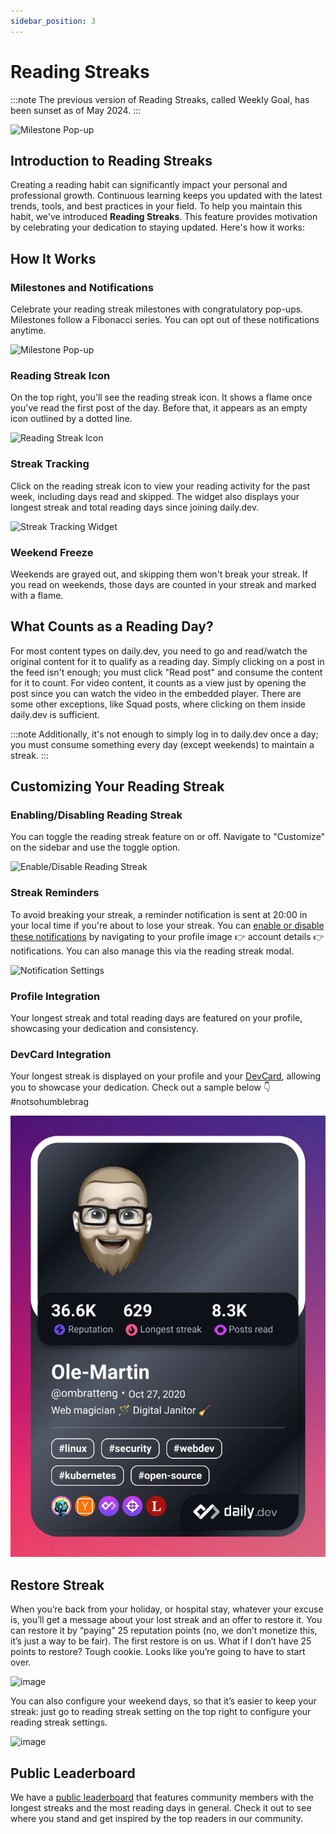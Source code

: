 ```yaml
---
sidebar_position: 3
---
```


# Reading Streaks

:::note
The previous version of Reading Streaks, called Weekly Goal, has been sunset as of May 2024.
:::

![Milestone Pop-up](https://daily-now-res.cloudinary.com/image/upload/v1719905254/docs/mTR8YyOxU_1.webp)

## Introduction to Reading Streaks

Creating a reading habit can significantly impact your personal and professional growth. Continuous learning keeps you updated with the latest trends, tools, and best practices in your field. To help you maintain this habit, we've introduced **Reading Streaks**. This feature provides motivation by celebrating your dedication to staying updated. Here's how it works:

## How It Works

### Milestones and Notifications

Celebrate your reading streak milestones with congratulatory pop-ups. Milestones follow a Fibonacci series. You can opt out of these notifications anytime.

![Milestone Pop-up](https://daily-now-res.cloudinary.com/image/upload/v1719905253/docs/content_376c6ea1-ab0b-4402-bddb-d4ac5c28d237.webp)

### Reading Streak Icon

On the top right, you'll see the reading streak icon. It shows a flame once you've read the first post of the day. Before that, it appears as an empty icon outlined by a dotted line.

![Reading Streak Icon](https://daily-now-res.cloudinary.com/image/upload/v1719905253/docs/content_7bdd0401-c9cd-45ab-88e0-45b49197e34f.webp)

### Streak Tracking

Click on the reading streak icon to view your reading activity for the past week, including days read and skipped. The widget also displays your longest streak and total reading days since joining daily.dev.

![Streak Tracking Widget](https://daily-now-res.cloudinary.com/image/upload/v1719905253/docs/content_ab5fd98a-3e8a-4c64-b4fe-c103ee92fdf7.webp)

### Weekend Freeze

Weekends are grayed out, and skipping them won't break your streak. If you read on weekends, those days are counted in your streak and marked with a flame.

## What Counts as a Reading Day?

For most content types on daily.dev, you need to go and read/watch the original content for it to qualify as a reading day. Simply clicking on a post in the feed isn't enough; you must click "Read post" and consume the content for it to count. For video content, it counts as a view just by opening the post since you can watch the video in the embedded player. There are some other exceptions, like Squad posts, where clicking on them inside daily.dev is sufficient. 

:::note
Additionally, it's not enough to simply log in to daily.dev once a day; you must consume something every day (except weekends) to maintain a streak.
:::

## Customizing Your Reading Streak

### Enabling/Disabling Reading Streak

You can toggle the reading streak feature on or off. Navigate to "Customize" on the sidebar and use the toggle option.

![Enable/Disable Reading Streak](https://daily-now-res.cloudinary.com/image/upload/v1719905253/docs/content_5508690a-ba29-4d47-94cb-4cb714ca948c.webp)

### Streak Reminders

To avoid breaking your streak, a reminder notification is sent at 20:00 in your local time if you're about to lose your streak. You can [enable or disable these notifications](https://app.daily.dev/account/notifications) by navigating to your profile image 👉 account details 👉 notifications. You can also manage this via the reading streak modal.

![Notification Settings](https://daily-now-res.cloudinary.com/image/upload/v1719905253/docs/content_27fd1816-4348-4624-a6f2-faceb2d68605.webp)

### Profile Integration

Your longest streak and total reading days are featured on your profile, showcasing your dedication and consistency.

### DevCard Integration

Your longest streak is displayed on your profile and your [DevCard](https://app.daily.dev/devcard), allowing you to showcase your dedication. Check out a sample below 👇#notsohumblebrag

![DevCard Integration](https://raw.githubusercontent.com/omBratteng/omBratteng/devcard/devcard-background.webp)

## Restore Streak

When you’re back from your holiday, or hospital stay, whatever your excuse is, you’ll get a message about your lost streak and an offer to restore it. You can restore it by “paying” 25 reputation points (no, we don’t monetize this, it’s just a way to be fair). The first restore is on us. What if I don’t have 25 points to restore? Tough cookie. Looks like you’re going to have to start over.

![image](https://github.com/user-attachments/assets/b9535d48-b778-4442-b51b-9ede3c81d0a6)

You can also configure your weekend days, so that it’s easier to keep your streak: just go to reading streak setting on the top right to configure your reading streak settings.

![image](https://github.com/user-attachments/assets/21223960-bf13-47f0-81f9-3bd42baf6ffb)


## Public Leaderboard

We have a [public leaderboard](https://app.daily.dev/users) that features community members with the longest streaks and the most reading days in general. Check it out to see where you stand and get inspired by the top readers in our community.
